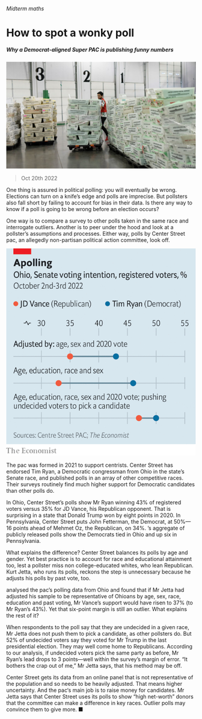 ###### Midterm maths

# How to spot a wonky poll 

##### Why a Democrat-aligned Super PAC is publishing funny numbers 

![image](images/20221022_USP503.jpg) 

> Oct 20th 2022 


One thing is assured in political polling: you will eventually be wrong. Elections can turn on a knife’s edge and polls are imprecise. But pollsters also fall short by failing to account for bias in their data. Is there any way to know if a poll is going to be wrong before an election occurs? 

One way is to compare a survey to other polls taken in the same race and interrogate outliers. Another is to peer under the hood and look at a pollster’s assumptions and processes. Either way, polls by Center Street pac, an allegedly non-partisan political action committee, look off.

![image](images/20221022_USC448.png) 


The pac was formed in 2021 to support centrists. Center Street has endorsed Tim Ryan, a Democratic congressman from Ohio in the state’s Senate race, and published polls in an array of other competitive races. Their surveys routinely find much higher support for Democratic candidates than other polls do. 

In Ohio, Center Street’s polls show Mr Ryan winning 43% of registered voters versus 35% for JD Vance, his Republican opponent. That is surprising in a state that Donald Trump won by eight points in 2020. In Pennsylvania, Center Street puts John Fetterman, the Democrat, at 50%—16 points ahead of Mehmet Oz, the Republican, on 34%. ’s aggregate of publicly released polls show the Democrats tied in Ohio and up six in Pennsylvania.


What explains the difference? Center Street balances its polls by age and gender. Yet best practice is to account for race and educational attainment too, lest a pollster miss non college-educated whites, who lean Republican. Kurt Jetta, who runs its polls, reckons the step is unnecessary because he adjusts his polls by past vote, too.

 analysed the pac’s polling data from Ohio and found that if Mr Jetta had adjusted his sample to be representative of Ohioans by age, sex, race, education and past voting, Mr Vance’s support would have risen to 37% (to Mr Ryan’s 43%). Yet that six-point margin is still an outlier. What explains the rest of it?

When respondents to the poll say that they are undecided in a given race, Mr Jetta does not push them to pick a candidate, as other pollsters do. But 52% of undecided voters say they voted for Mr Trump in the last presidential election. They may well come home to Republicans. According to our analysis, if undecided voters pick the same party as before, Mr Ryan’s lead drops to 3 points—well within the survey’s margin of error. “It bothers the crap out of me,” Mr Jetta says, that his method may be off.

Center Street gets its data from an online panel that is not representative of the population and so needs to be heavily adjusted. That means higher uncertainty. And the pac‘s main job is to raise money for candidates. Mr Jetta says that Center Street uses its polls to show “high net-worth” donors that the committee can make a difference in key races. Outlier polls may convince them to give more. ■


